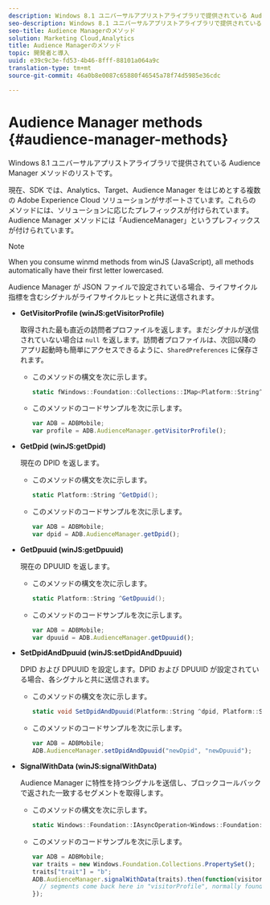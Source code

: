 ```yaml
---
description: Windows 8.1 ユニバーサルアプリストアライブラリで提供されている Audience Manager メソッドのリストです。
seo-description: Windows 8.1 ユニバーサルアプリストアライブラリで提供されている Audience Manager メソッドのリストです。
seo-title: Audience Managerのメソッド
solution: Marketing Cloud,Analytics
title: Audience Managerのメソッド
topic: 開発者と導入
uuid: e39c9c3e-fd53-4b46-8fff-88101a064a9c
translation-type: tm+mt
source-git-commit: 46a0b8e0087c65880f46545a78f74d5985e36cdc

---
```



# Audience Manager methods {#audience-manager-methods}

Windows 8.1 ユニバーサルアプリストアライブラリで提供されている Audience Manager メソッドのリストです。

現在、SDK では、Analytics、Target、Audience Manager をはじめとする複数の Adobe Experience Cloud ソリューションがサポートさています。これらのメソッドには、ソリューションに応じたプレフィックスが付けられています。Audience Manager メソッドには「AudienceManager」というプレフィックスが付けられています。

>[!NOTE]
>
>When you consume winmd methods from winJS (JavaScript), all methods automatically have their first letter lowercased.

Audience Manager が JSON ファイルで設定されている場合、ライフサイクル指標を含むシグナルがライフサイクルヒットと共に送信されます。

* **GetVisitorProfile (winJS:getVisitorProfile)**

   取得された最も直近の訪問者プロファイルを返します。まだシグナルが送信されていない場合は `null` を返します。訪問者プロファイルは、次回以降のアプリ起動時も簡単にアクセスできるように、`SharedPreferences` に保存されます。

   * このメソッドの構文を次に示します。

      ```csharp
      static fWindows::Foundation::Collections::IMap<Platform::String^, Platform::Object^> ^GetVisitorProfile();
      ```

   * このメソッドのコードサンプルを次に示します。

      ```js
      var ADB = ADBMobile; 
      var profile = ADB.AudienceManager.getVisitorProfile();
      ```

* **GetDpid (winJS:getDpid)**

   現在の DPID を返します。

   * このメソッドの構文を次に示します。

      ```csharp
      static Platform::String ^GetDpid();
      ```

   * このメソッドのコードサンプルを次に示します。

      ```js
      var ADB = ADBMobile; 
      var dpid = ADB.AudienceManager.getDpid();
      ```

* **GetDpuuid (winJS:getDpuuid)**

   現在の DPUUID を返します。

   * このメソッドの構文を次に示します。

      ```csharp
      static Platform::String ^GetDpuuid();
      ```

   * このメソッドのコードサンプルを次に示します。

      ```js
      var ADB = ADBMobile; 
      var dpuuid = ADB.AudienceManager.getDpuuid();
      ```

* **SetDpidAndDpuuid (winJS:setDpidAndDpuuid)**

   DPID および DPUUID を設定します。DPID および DPUUID が設定されている場合、各シグナルと共に送信されます。

   * このメソッドの構文を次に示します。

      ```csharp
      static void SetDpidAndDpuuid(Platform::String ^dpid, Platform::String ^dpuuid); 
      ```

   * このメソッドのコードサンプルを次に示します。

      ```js
      var ADB = ADBMobile; 
      ADB.AudienceManager.setDpidAndDpuuid("newDpid", "newDpuuid");
      ```

* **SignalWithData (winJS:signalWithData)**

   Audience Manager に特性を持つシグナルを送信し、ブロックコールバックで返された一致するセグメントを取得します。

   * このメソッドの構文を次に示します。

      ```csharp
      static Windows::Foundation::IAsyncOperation<Windows::Foundation::Collections::IMap<Platform::String^, Platform::Object> > ^SignalWithData(Windows::Foundation::Collections::IMap<Platform::String^, Platform::Object^> ^data);
      ```

   * このメソッドのコードサンプルを次に示します。

      ```js
      var ADB = ADBMobile; 
      var traits = new Windows.Foundation.Collections.PropertySet(); 
      traits["trait"] = "b"; 
      ADB.AudienceManager.signalWithData(traits).then(function(visitorProfile) { 
        // segments come back here in "visitorProfile", normally found in the "segs" object of your json 
      }); 
      ```

